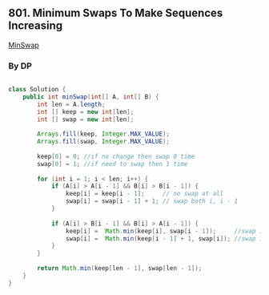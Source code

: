 ## 801. Minimum Swaps To Make Sequences Increasing ##


[MinSwap](https://github.com/junj0619/CodeLab/blob/master/src/CS1802/Images/MinSwapIncreasing.JPG)


### By DP ###
```java

class Solution {
    public int minSwap(int[] A, int[] B) {
        int len = A.length;
        int [] keep = new int[len];
        int [] swap = new int[len];
        
        Arrays.fill(keep, Integer.MAX_VALUE);
        Arrays.fill(swap, Integer.MAX_VALUE);
        
        keep[0] = 0; //if no change then swap 0 time
        swap[0] = 1; //if need to swap then 1 time
        
        for (int i = 1; i < len; i++) {
            if (A[i] > A[i - 1] && B[i] > B[i - 1]) {                
                keep[i] = keep[i - 1];     // no swap at all               
                swap[i] = swap[i - 1] + 1; // swap both i, i - 1
            }
            
            if (A[i] > B[i - 1] && B[i] > A[i - 1]) {                         
                keep[i] =  Math.min(keep[i], swap[i - 1]);     //swap i - 1, keep i
                swap[i] =  Math.min(keep[i - 1] + 1, swap[i]); //swap i, keep i - 1   
            }            
        }
        
        return Math.min(keep[len - 1], swap[len - 1]);
    }
}

```
